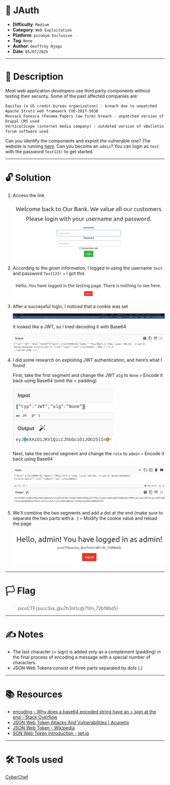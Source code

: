 # :briefcase: JAuth

- **Difficulty**: `Medium`
- **Category**: `Web Exploitation`
- **Platform**: `picoGym Exclusive`
- **Tag**: `None`
- **Author**: `Geoffrey Njogu`
- **Date**: `05/07/2025`

---

# :pencil: Description

Most web application developers use third party components without testing their security. Some of the past affected companies are:

    Equifax (a US credit bureau organization) - breach due to unpatched Apache Struts web framework CVE-2017-5638
    Mossack Fonesca (Panama Papers law firm) breach - unpatched version of Drupal CMS used
    VerticalScope (internet media company) - outdated version of vBulletin forum software used

Can you identify the components and exploit the vulnerable one? The website is running [here](https://play.picoctf.org/practice/challenge/236). Can you become an `admin`? You can login as `test` with the password `Test123!` to get started.

---

# :unlock: Solution

1. Access the link

    ![image1](images/image1.png)

2. According to the given information, I logged in using the username `test` and password `Test123!` `>` I got this

    ![image2](images/image2.png)

3. After a successful login, I noticed that a cookie was set

    ![image3](images/image3.png)

    It looked like a JWT, so I tried decoding it with Base64

    ![image4](images/image4.png)

4. I did some research on exploiting JWT authentication, and here’s what I found

    First, take the first segment and change the JWT `alg` to `None` `>` Encode it back using Base64 (omit the = padding)

    ![image5](images/image5.png)

    Next, take the second segment and change the `role` to `admin` `>` Encode it back using Base64

    ![image6](images/image6.png)

5. We'll combine the two segments and add a dot at the end (make sure to separate the two parts with a `.`) `>` Modify the cookie value and reload the page

    ![image7](images/image7.png)

---

# :white_flag: Flag

> picoCTF{succ3ss_@u7h3nt1c@710n_72bf8bd5}

---

# :writing_hand: Notes

- The last character (= sign) is added only as a complement (padding) in the final process of encoding a message with a special number of characters.
- JSON Web Tokens consist of three parts separated by dots (.)

---

# :books: Resources

- [encoding - Why does a base64 encoded string have an = sign at the end - Stack Overflow](https://stackoverflow.com/questions/6916805/why-does-a-base64-encoded-string-have-an-sign-at-the-end)
- [JSON Web Token Attacks And Vulnerabilities | Acunetix](https://www.acunetix.com/blog/articles/json-web-token-jwt-attacks-vulnerabilities/)
- [JSON Web Token - Wikipedia](https://en.wikipedia.org/wiki/JSON_Web_Token)
- [SON Web Token Introduction - jwt.io](https://jwt.io/introduction)

---

# :hammer_and_wrench: Tools used

[CyberChef](https://gchq.github.io/CyberChef/)

